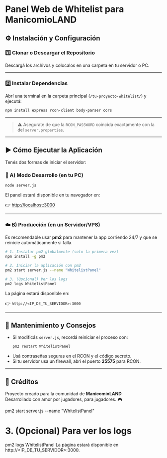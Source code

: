 # Panel Web de Whitelist para ManicomioLAND


## ⚙️ Instalación y Configuración

### 1️⃣ Clonar o Descargar el Repositorio

Descargá los archivos y colocalos en una carpeta en tu servidor o PC.  

---

### 2️⃣ Instalar Dependencias

Abrí una terminal en la carpeta principal (`/tu-proyecto-whitelist/`) y ejecutá:

```bash
npm install express rcon-client body-parser cors
```

---

> ⚠️ Asegurate de que la `RCON_PASSWORD` coincida exactamente con la del `server.properties`.

---

## ▶️ Cómo Ejecutar la Aplicación

Tenés dos formas de iniciar el servidor:

### 🧪 A) Modo Desarrollo (en tu PC)

```bash
node server.js
```

El panel estará disponible en tu navegador en:

👉 [http://localhost:3000](http://localhost:3000)

---

### ☁️ B) Producción (en un Servidor/VPS)

Es recomendable usar **pm2** para mantener la app corriendo 24/7 y que se reinicie automáticamente si falla.

```bash
# 1. Instalar pm2 globalmente (solo la primera vez)
npm install -g pm2

# 2. Iniciar la aplicación con pm2
pm2 start server.js --name "WhitelistPanel"

# 3. (Opcional) Ver los logs
pm2 logs WhitelistPanel
```

La página estará disponible en:

👉 `http://<IP_DE_TU_SERVIDOR>:3000`

---

## 🧰 Mantenimiento y Consejos

- Si modificás `server.js`, recordá reiniciar el proceso con:
  ```bash
  pm2 restart WhitelistPanel
  ```
- Usá contraseñas seguras en el RCON y el código secreto.  
- Si tu servidor usa un firewall, abrí el puerto **25575** para RCON.

---

## 💚 Créditos

Proyecto creado para la comunidad de **ManicomioLAND**  
Desarrollado con amor por jugadores, para jugadores. 🎮


pm2 start server.js --name "WhitelistPanel"

# 3. (Opcional) Para ver los logs
pm2 logs WhitelistPanel
La página estará disponible en http://<IP_DE_TU_SERVIDOR>:3000.
